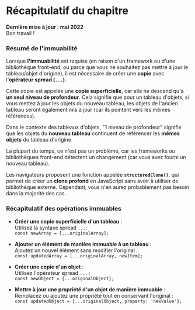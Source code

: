 # Récapitulatif du chapitre

**Dernière mise à jour : mai 2022**  
Bon travail !

### Résumé de l'immuabilité

Lorsque **l'immuabilité** est requise (en raison d'un framework ou d'une bibliothèque front-end, ou parce que vous ne souhaitez pas mettre à jour le tableau/objet d'origine), il est nécessaire de créer une **copie** avec l'**opérateur spread (`...`)**.

Cette copie est appelée une **copie superficielle**, car elle ne descend qu'à **un seul niveau de profondeur**. Cela signifie que pour un tableau d'objets, si vous mettez à jour les objets du nouveau tableau, les objets de l'ancien tableau seront également mis à jour (car ils pointent vers les mêmes références).

Dans le contexte des tableaux d'objets, "1 niveau de profondeur" signifie que les objets du **nouveau tableau** continuent de référencer les **mêmes objets** du tableau d'origine.

La plupart du temps, ce n'est pas un problème, car les frameworks ou bibliothèques front-end détectent un changement (car vous avez fourni un nouveau tableau).

Les navigateurs proposent une fonction appelée **`structuredClone()`**, qui permet de créer un **clone profond** en JavaScript sans avoir à utiliser de bibliothèque externe. Cependant, vous n'en aurez probablement pas besoin dans la majorité des cas.

### Récapitulatif des opérations immuables

- **Créer une copie superficielle d'un tableau** :  
  Utilisez la syntaxe spread `...`:  
  `const newArray = [...originalArray];`

- **Ajouter un élément de manière immuable à un tableau** :  
  Ajoutez un nouvel élément sans modifier l'original :  
  `const updatedArray = [...originalArray, newItem];`

- **Créer une copie d'un objet** :  
  Utilisez l'opérateur spread `...` :  
  `const newObject = {...originalObject};`

- **Mettre à jour une propriété d'un objet de manière immuable** :  
  Remplacez ou ajoutez une propriété tout en conservant l'original :  
  `const updatedObject = {...originalObject, property: 'newValue'};`
```